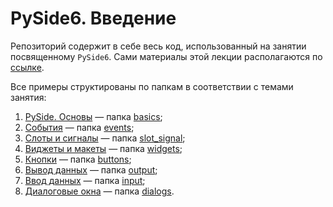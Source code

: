 # PySide6. Введение

Репозиторий содержит в себе весь код, использованный на занятии посвященному `PySide6`. Сами материалы этой лекции располагаются по [ссылке](http://neurofuzzy.phys.msu.ru/~fadeev/notebooks/gui.html).

Все примеры структированы по папкам в соответствии с темами занятия:
1. [PySide. Основы](http://neurofuzzy.phys.msu.ru/~fadeev/notebooks/qt_basics.html) &mdash; папка [basics](./basics);
2. [События](http://neurofuzzy.phys.msu.ru/~fadeev/notebooks/qt_event.html) &mdash; папка [events](./events);
3. [Слоты и сигналы](http://neurofuzzy.phys.msu.ru/~fadeev/notebooks/qt_slot_signal.html) &mdash; папка [slot_signal](./slot_signal);
4. [Виджеты и макеты](http://neurofuzzy.phys.msu.ru/~fadeev/notebooks/qt_widgets.html) &mdash; папка [widgets](./widgets);
5. [Кнопки](http://neurofuzzy.phys.msu.ru/~fadeev/notebooks/qt_buttons.html) &mdash; папка [buttons](./buttons);
6. [Вывод данных](http://neurofuzzy.phys.msu.ru/~fadeev/notebooks/qt_output.html) &mdash; папка [output](./output);
7. [Ввод данных](http://neurofuzzy.phys.msu.ru/~fadeev/notebooks/qt_input.html) &mdash; папка [input](./input);
8. [Диалоговые окна](http://neurofuzzy.phys.msu.ru/~fadeev/notebooks/qt_dialogs.html) &mdash; папка [dialogs](./dialogs).
